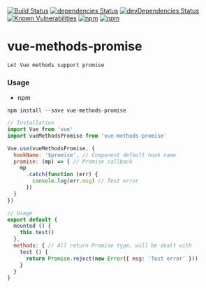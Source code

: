 [![Build Status](https://travis-ci.org/lzxb/vue-methods-promise.svg?branch=master)](https://travis-ci.org/lzxb/vue-methods-promise)
[![dependencies Status](https://david-dm.org/lzxb/vue-methods-promise/status.svg)](https://david-dm.org/lzxb/vue-methods-promise)
[![devDependencies Status](https://david-dm.org/lzxb/vue-methods-promise/dev-status.svg)](https://david-dm.org/lzxb/vue-methods-promise?type=dev)
[![Known Vulnerabilities](https://snyk.io/test/npm/vue-methods-promise/badge.svg)](https://snyk.io/test/npm/vue-methods-promise)
[![npm](https://img.shields.io/npm/v/vue-methods-promise.svg?style=flat-square)](https://www.npmjs.com/package/vue-methods-promise) 
[![npm](https://img.shields.io/npm/dt/vue-methods-promise.svg?style=flat-square)](https://www.npmjs.com/package/vue-methods-promise)

# vue-methods-promise
```
Let Vue methods support promise
```

### Usage
- npm
```
npm install --save vue-methods-promise
```
```javascript
// Installation
import Vue from 'vue'
import vueMethodsPromise from 'vue-methods-promise'

Vue.use(vueMethodsPromise, {
  hookName: '$promise', // Component default hook name
  promise: (mp) => { // Promise callback
    mp
      .catch(function (err) {
        console.log(err.msg) // Test error
      })
  }
})

// Usage
export default {
  mounted () {
    this.test()
  },
  methods: { // All return Promise type, will be dealt with
    test () {
      return Promise.reject(new Error({ msg: 'Test error' }))
    }
  }
}

```